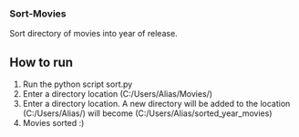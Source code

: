 ### Sort-Movies
Sort directory of movies into year of release.

## How to run
1) Run the python script sort.py
2) Enter a directory location (C:/Users/Alias/Movies/)
3) Enter a directory location. A new directory will be added to the location (C:/Users/Alias/) will become (C:/Users/Alias/sorted_year_movies)
4) Movies sorted :) 
